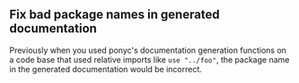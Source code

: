 ## Fix bad package names in generated documentation

Previously when you used ponyc's documentation generation functions on a code base that used relative imports like `use "../foo"`, the package name in the generated documentation would be incorrect.
